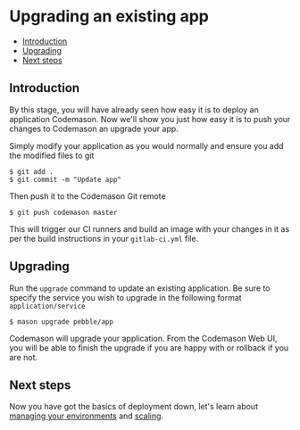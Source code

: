 # Upgrading an existing app

- [Introduction](#introduction)
- [Upgrading](#upgrading)
- [Next steps](#next-steps)

<a name="introduction"></a>
## Introduction
By this stage, you will have already seen how easy it is to deploy an application Codemason. Now we'll show you just how easy it is to push your changes to Codemason an upgrade your app.

Simply modify your application as you would normally and ensure you add the modified files to git
```
$ git add .
$ git commit -m "Update app"
```

Then push it to the Codemason Git remote
```
$ git push codemason master
```

This will trigger our CI runners and build an image with your changes in it as per the build instructions in your `gitlab-ci.yml` file.


<a name="upgrading"></a>
## Upgrading 
Run the `upgrade` command to update an existing application. Be sure to specify the service you wish to upgrade in the following format `application/service`
```
$ mason upgrade pebble/app
```

Codemason will upgrade your application. From the Codemason Web UI, you will be able to finish the upgrade if you are happy with or rollback if you are not.

<a name="next-steps"></a>
## Next steps
Now you have got the basics of deployment down, let's learn about [managing your environments](/docs/{{version}}/environments) and [scaling](/docs/{{version}}/scaling).
